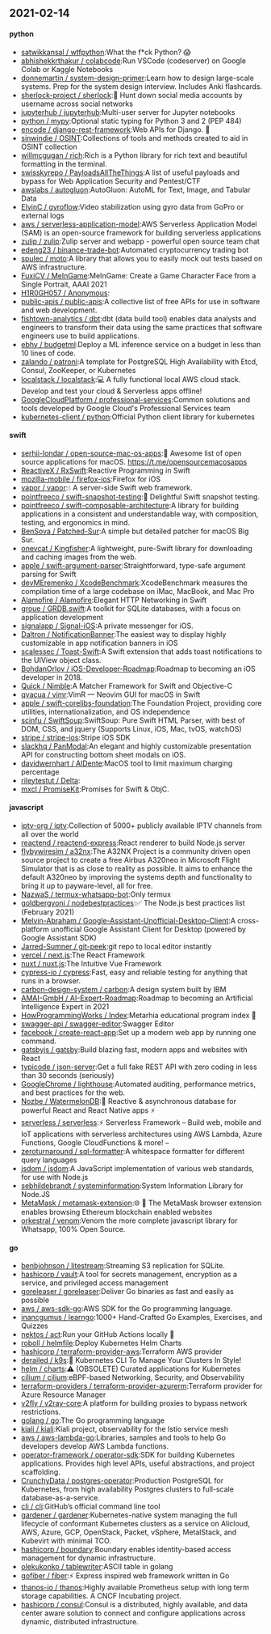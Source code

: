 ## 2021-02-14

#### python
* [satwikkansal / wtfpython](https://github.com/satwikkansal/wtfpython):What the f*ck Python?
😱
* [abhishekkrthakur / colabcode](https://github.com/abhishekkrthakur/colabcode):Run VSCode (codeserver) on Google Colab or Kaggle Notebooks
* [donnemartin / system-design-primer](https://github.com/donnemartin/system-design-primer):Learn how to design large-scale systems. Prep for the system design interview. Includes Anki flashcards.
* [sherlock-project / sherlock](https://github.com/sherlock-project/sherlock):🔎
Hunt down social media accounts by username across social networks
* [jupyterhub / jupyterhub](https://github.com/jupyterhub/jupyterhub):Multi-user server for Jupyter notebooks
* [python / mypy](https://github.com/python/mypy):Optional static typing for Python 3 and 2 (PEP 484)
* [encode / django-rest-framework](https://github.com/encode/django-rest-framework):Web APIs for Django.
🎸
* [sinwindie / OSINT](https://github.com/sinwindie/OSINT):Collections of tools and methods created to aid in OSINT collection
* [willmcgugan / rich](https://github.com/willmcgugan/rich):Rich is a Python library for rich text and beautiful formatting in the terminal.
* [swisskyrepo / PayloadsAllTheThings](https://github.com/swisskyrepo/PayloadsAllTheThings):A list of useful payloads and bypass for Web Application Security and Pentest/CTF
* [awslabs / autogluon](https://github.com/awslabs/autogluon):AutoGluon: AutoML for Text, Image, and Tabular Data
* [ElvinC / gyroflow](https://github.com/ElvinC/gyroflow):Video stabilization using gyro data from GoPro or external logs
* [aws / serverless-application-model](https://github.com/aws/serverless-application-model):AWS Serverless Application Model (SAM) is an open-source framework for building serverless applications
* [zulip / zulip](https://github.com/zulip/zulip):Zulip server and webapp - powerful open source team chat
* [edeng23 / binance-trade-bot](https://github.com/edeng23/binance-trade-bot):Automated cryptocurrency trading bot
* [spulec / moto](https://github.com/spulec/moto):A library that allows you to easily mock out tests based on AWS infrastructure.
* [FuxiCV / MeInGame](https://github.com/FuxiCV/MeInGame):MeInGame: Create a Game Character Face from a Single Portrait, AAAI 2021
* [H1R0GH057 / Anonymous](https://github.com/H1R0GH057/Anonymous):
* [public-apis / public-apis](https://github.com/public-apis/public-apis):A collective list of free APIs for use in software and web development.
* [fishtown-analytics / dbt](https://github.com/fishtown-analytics/dbt):dbt (data build tool) enables data analysts and engineers to transform their data using the same practices that software engineers use to build applications.
* [ebhy / budgetml](https://github.com/ebhy/budgetml):Deploy a ML inference service on a budget in less than 10 lines of code.
* [zalando / patroni](https://github.com/zalando/patroni):A template for PostgreSQL High Availability with Etcd, Consul, ZooKeeper, or Kubernetes
* [localstack / localstack](https://github.com/localstack/localstack):💻
A fully functional local AWS cloud stack. Develop and test your cloud & Serverless apps offline!
* [GoogleCloudPlatform / professional-services](https://github.com/GoogleCloudPlatform/professional-services):Common solutions and tools developed by Google Cloud's Professional Services team
* [kubernetes-client / python](https://github.com/kubernetes-client/python):Official Python client library for kubernetes

#### swift
* [serhii-londar / open-source-mac-os-apps](https://github.com/serhii-londar/open-source-mac-os-apps):🚀
Awesome list of open source applications for macOS. https://t.me/opensourcemacosapps
* [ReactiveX / RxSwift](https://github.com/ReactiveX/RxSwift):Reactive Programming in Swift
* [mozilla-mobile / firefox-ios](https://github.com/mozilla-mobile/firefox-ios):Firefox for iOS
* [vapor / vapor](https://github.com/vapor/vapor):💧
A server-side Swift web framework.
* [pointfreeco / swift-snapshot-testing](https://github.com/pointfreeco/swift-snapshot-testing):📸
Delightful Swift snapshot testing.
* [pointfreeco / swift-composable-architecture](https://github.com/pointfreeco/swift-composable-architecture):A library for building applications in a consistent and understandable way, with composition, testing, and ergonomics in mind.
* [BenSova / Patched-Sur](https://github.com/BenSova/Patched-Sur):A simple but detailed patcher for macOS Big Sur.
* [onevcat / Kingfisher](https://github.com/onevcat/Kingfisher):A lightweight, pure-Swift library for downloading and caching images from the web.
* [apple / swift-argument-parser](https://github.com/apple/swift-argument-parser):Straightforward, type-safe argument parsing for Swift
* [devMEremenko / XcodeBenchmark](https://github.com/devMEremenko/XcodeBenchmark):XcodeBenchmark measures the compilation time of a large codebase on iMac, MacBook, and Mac Pro
* [Alamofire / Alamofire](https://github.com/Alamofire/Alamofire):Elegant HTTP Networking in Swift
* [groue / GRDB.swift](https://github.com/groue/GRDB.swift):A toolkit for SQLite databases, with a focus on application development
* [signalapp / Signal-iOS](https://github.com/signalapp/Signal-iOS):A private messenger for iOS.
* [Daltron / NotificationBanner](https://github.com/Daltron/NotificationBanner):The easiest way to display highly customizable in app notification banners in iOS
* [scalessec / Toast-Swift](https://github.com/scalessec/Toast-Swift):A Swift extension that adds toast notifications to the UIView object class.
* [BohdanOrlov / iOS-Developer-Roadmap](https://github.com/BohdanOrlov/iOS-Developer-Roadmap):Roadmap to becoming an iOS developer in 2018.
* [Quick / Nimble](https://github.com/Quick/Nimble):A Matcher Framework for Swift and Objective-C
* [qvacua / vimr](https://github.com/qvacua/vimr):VimR — Neovim GUI for macOS in Swift
* [apple / swift-corelibs-foundation](https://github.com/apple/swift-corelibs-foundation):The Foundation Project, providing core utilities, internationalization, and OS independence
* [scinfu / SwiftSoup](https://github.com/scinfu/SwiftSoup):SwiftSoup: Pure Swift HTML Parser, with best of DOM, CSS, and jquery (Supports Linux, iOS, Mac, tvOS, watchOS)
* [stripe / stripe-ios](https://github.com/stripe/stripe-ios):Stripe iOS SDK
* [slackhq / PanModal](https://github.com/slackhq/PanModal):An elegant and highly customizable presentation API for constructing bottom sheet modals on iOS.
* [davidwernhart / AlDente](https://github.com/davidwernhart/AlDente):MacOS tool to limit maximum charging percentage
* [rileytestut / Delta](https://github.com/rileytestut/Delta):
* [mxcl / PromiseKit](https://github.com/mxcl/PromiseKit):Promises for Swift & ObjC.

#### javascript
* [iptv-org / iptv](https://github.com/iptv-org/iptv):Collection of 5000+ publicly available IPTV channels from all over the world
* [reactend / reactend-express](https://github.com/reactend/reactend-express):React renderer to build Node.js server
* [flybywiresim / a32nx](https://github.com/flybywiresim/a32nx):The A32NX Project is a community driven open source project to create a free Airbus A320neo in Microsoft Flight Simulator that is as close to reality as possible. It aims to enhance the default A320neo by improving the systems depth and functionality to bring it up to payware-level, all for free.
* [NazwaS / termux-whatsapp-bot](https://github.com/NazwaS/termux-whatsapp-bot):Only termux
* [goldbergyoni / nodebestpractices](https://github.com/goldbergyoni/nodebestpractices):✅
The Node.js best practices list (February 2021)
* [Melvin-Abraham / Google-Assistant-Unofficial-Desktop-Client](https://github.com/Melvin-Abraham/Google-Assistant-Unofficial-Desktop-Client):A cross-platform unofficial Google Assistant Client for Desktop (powered by Google Assistant SDK)
* [Jarred-Sumner / git-peek](https://github.com/Jarred-Sumner/git-peek):git repo to local editor instantly
* [vercel / next.js](https://github.com/vercel/next.js):The React Framework
* [nuxt / nuxt.js](https://github.com/nuxt/nuxt.js):The Intuitive Vue Framework
* [cypress-io / cypress](https://github.com/cypress-io/cypress):Fast, easy and reliable testing for anything that runs in a browser.
* [carbon-design-system / carbon](https://github.com/carbon-design-system/carbon):A design system built by IBM
* [AMAI-GmbH / AI-Expert-Roadmap](https://github.com/AMAI-GmbH/AI-Expert-Roadmap):Roadmap to becoming an Artificial Intelligence Expert in 2021
* [HowProgrammingWorks / Index](https://github.com/HowProgrammingWorks/Index):Metarhia educational program index
📖
* [swagger-api / swagger-editor](https://github.com/swagger-api/swagger-editor):Swagger Editor
* [facebook / create-react-app](https://github.com/facebook/create-react-app):Set up a modern web app by running one command.
* [gatsbyjs / gatsby](https://github.com/gatsbyjs/gatsby):Build blazing fast, modern apps and websites with React
* [typicode / json-server](https://github.com/typicode/json-server):Get a full fake REST API with zero coding in less than 30 seconds (seriously)
* [GoogleChrome / lighthouse](https://github.com/GoogleChrome/lighthouse):Automated auditing, performance metrics, and best practices for the web.
* [Nozbe / WatermelonDB](https://github.com/Nozbe/WatermelonDB):🍉
Reactive & asynchronous database for powerful React and React Native apps
⚡️
* [serverless / serverless](https://github.com/serverless/serverless):⚡
Serverless Framework – Build web, mobile and IoT applications with serverless architectures using AWS Lambda, Azure Functions, Google CloudFunctions & more! –
* [zeroturnaround / sql-formatter](https://github.com/zeroturnaround/sql-formatter):A whitespace formatter for different query languages
* [jsdom / jsdom](https://github.com/jsdom/jsdom):A JavaScript implementation of various web standards, for use with Node.js
* [sebhildebrandt / systeminformation](https://github.com/sebhildebrandt/systeminformation):System Information Library for Node.JS
* [MetaMask / metamask-extension](https://github.com/MetaMask/metamask-extension):🌐
🔌
The MetaMask browser extension enables browsing Ethereum blockchain enabled websites
* [orkestral / venom](https://github.com/orkestral/venom):Venom the more complete javascript library for Whatsapp, 100% Open Source.

#### go
* [benbjohnson / litestream](https://github.com/benbjohnson/litestream):Streaming S3 replication for SQLite.
* [hashicorp / vault](https://github.com/hashicorp/vault):A tool for secrets management, encryption as a service, and privileged access management
* [goreleaser / goreleaser](https://github.com/goreleaser/goreleaser):Deliver Go binaries as fast and easily as possible
* [aws / aws-sdk-go](https://github.com/aws/aws-sdk-go):AWS SDK for the Go programming language.
* [inancgumus / learngo](https://github.com/inancgumus/learngo):1000+ Hand-Crafted Go Examples, Exercises, and Quizzes
* [nektos / act](https://github.com/nektos/act):Run your GitHub Actions locally
🚀
* [roboll / helmfile](https://github.com/roboll/helmfile):Deploy Kubernetes Helm Charts
* [hashicorp / terraform-provider-aws](https://github.com/hashicorp/terraform-provider-aws):Terraform AWS provider
* [derailed / k9s](https://github.com/derailed/k9s):🐶
Kubernetes CLI To Manage Your Clusters In Style!
* [helm / charts](https://github.com/helm/charts):⚠️
(OBSOLETE) Curated applications for Kubernetes
* [cilium / cilium](https://github.com/cilium/cilium):eBPF-based Networking, Security, and Observability
* [terraform-providers / terraform-provider-azurerm](https://github.com/terraform-providers/terraform-provider-azurerm):Terraform provider for Azure Resource Manager
* [v2fly / v2ray-core](https://github.com/v2fly/v2ray-core):A platform for building proxies to bypass network restrictions.
* [golang / go](https://github.com/golang/go):The Go programming language
* [kiali / kiali](https://github.com/kiali/kiali):Kiali project, observability for the Istio service mesh
* [aws / aws-lambda-go](https://github.com/aws/aws-lambda-go):Libraries, samples and tools to help Go developers develop AWS Lambda functions.
* [operator-framework / operator-sdk](https://github.com/operator-framework/operator-sdk):SDK for building Kubernetes applications. Provides high level APIs, useful abstractions, and project scaffolding.
* [CrunchyData / postgres-operator](https://github.com/CrunchyData/postgres-operator):Production PostgreSQL for Kubernetes, from high availability Postgres clusters to full-scale database-as-a-service.
* [cli / cli](https://github.com/cli/cli):GitHub’s official command line tool
* [gardener / gardener](https://github.com/gardener/gardener):Kubernetes-native system managing the full lifecycle of conformant Kubernetes clusters as a service on Alicloud, AWS, Azure, GCP, OpenStack, Packet, vSphere, MetalStack, and Kubevirt with minimal TCO.
* [hashicorp / boundary](https://github.com/hashicorp/boundary):Boundary enables identity-based access management for dynamic infrastructure.
* [olekukonko / tablewriter](https://github.com/olekukonko/tablewriter):ASCII table in golang
* [gofiber / fiber](https://github.com/gofiber/fiber):⚡️
Express inspired web framework written in Go
* [thanos-io / thanos](https://github.com/thanos-io/thanos):Highly available Prometheus setup with long term storage capabilities. A CNCF Incubating project.
* [hashicorp / consul](https://github.com/hashicorp/consul):Consul is a distributed, highly available, and data center aware solution to connect and configure applications across dynamic, distributed infrastructure.
